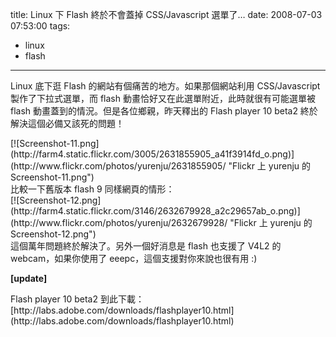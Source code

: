 title: Linux 下 Flash 終於不會蓋掉 CSS/Javascript 選單了…
date: 2008-07-03 07:53:00
tags: 
- linux
- flash
---

Linux 底下逛 Flash 的網站有個痛苦的地方。如果那個網站利用 CSS/Javascript製作了下拉式選單，而 flash 動畫恰好又在此選單附近，此時就很有可能選單被 flash 動畫蓋到的情況。但是各位鄉親，昨天釋出的 Flash player 10 beta2 終於解決這個必備又該死的問題！
<div class="separator" style="text-align: center; clear: both;"></div>[![Screenshot-11.png](http://farm4.static.flickr.com/3005/2631855905_a41f3914fd_o.png)](http://www.flickr.com/photos/yurenju/2631855905/ "Flickr 上 yurenju 的 Screenshot-11.png")
<div class="separator" style="text-align: center; clear: both;"></div><div class="separator" style="text-align: left; clear: both;"></div><div class="separator" style="text-align: left; clear: both;">比較一下舊版本 flash 9 同樣網頁的情形：</div>[![Screenshot-12.png](http://farm4.static.flickr.com/3146/2632679928_a2c29657ab_o.png)](http://www.flickr.com/photos/yurenju/2632679928/ "Flickr 上 yurenju 的 Screenshot-12.png")
<div class="separator" style="text-align: left; clear: both;"></div><div class="separator" style="text-align: left; clear: both;">這個萬年問題終於解決了。另外一個好消息是 flash 也支援了 V4L2 的 webcam，如果你使用了 eeepc，這個支援對你來說也很有用 :)&nbsp;</div><div class="separator" style="text-align: left; clear: both;"></div><div class="separator" style="text-align: left; clear: both;"></div><div class="separator" style="text-align: left; clear: both;"></div><div class="separator" style="text-align: left; clear: both;"></div><div class="separator" style="text-align: left; clear: both;"></div><div class="separator" style="text-align: left; clear: both;"><span style="font-weight: bold;">

[update]</span>&nbsp;</div><div class="separator" style="text-align: left; clear: both;"></div>
<div class="separator" style="text-align: left; clear: both;">Flash player 10 beta2 到此下載： [http://labs.adobe.com/downloads/flashplayer10.html](http://labs.adobe.com/downloads/flashplayer10.html)</div>